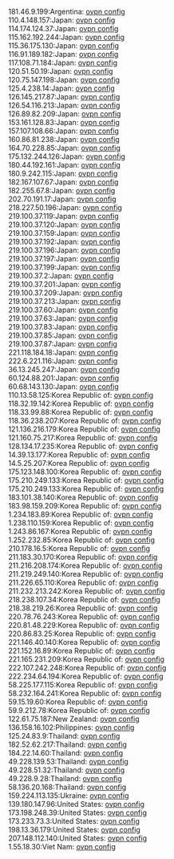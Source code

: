 181.46.9.199:Argentina: [ovpn config](vpn/181_46_9_199.ovpn)  
110.4.148.157:Japan: [ovpn config](vpn/110_4_148_157.ovpn)  
114.174.124.37:Japan: [ovpn config](vpn/114_174_124_37.ovpn)  
115.162.192.244:Japan: [ovpn config](vpn/115_162_192_244.ovpn)  
115.36.175.130:Japan: [ovpn config](vpn/115_36_175_130.ovpn)  
116.91.189.182:Japan: [ovpn config](vpn/116_91_189_182.ovpn)  
117.108.71.184:Japan: [ovpn config](vpn/117_108_71_184.ovpn)  
120.51.50.19:Japan: [ovpn config](vpn/120_51_50_19.ovpn)  
120.75.147.198:Japan: [ovpn config](vpn/120_75_147_198.ovpn)  
125.4.238.14:Japan: [ovpn config](vpn/125_4_238_14.ovpn)  
126.145.217.87:Japan: [ovpn config](vpn/126_145_217_87.ovpn)  
126.54.116.213:Japan: [ovpn config](vpn/126_54_116_213.ovpn)  
126.89.82.209:Japan: [ovpn config](vpn/126_89_82_209.ovpn)  
153.161.128.83:Japan: [ovpn config](vpn/153_161_128_83.ovpn)  
157.107.108.66:Japan: [ovpn config](vpn/157_107_108_66.ovpn)  
160.86.81.238:Japan: [ovpn config](vpn/160_86_81_238.ovpn)  
164.70.228.85:Japan: [ovpn config](vpn/164_70_228_85.ovpn)  
175.132.244.126:Japan: [ovpn config](vpn/175_132_244_126.ovpn)  
180.44.192.161:Japan: [ovpn config](vpn/180_44_192_161.ovpn)  
180.9.242.115:Japan: [ovpn config](vpn/180_9_242_115.ovpn)  
182.167.107.67:Japan: [ovpn config](vpn/182_167_107_67.ovpn)  
182.255.67.8:Japan: [ovpn config](vpn/182_255_67_8.ovpn)  
202.70.191.17:Japan: [ovpn config](vpn/202_70_191_17.ovpn)  
218.227.50.196:Japan: [ovpn config](vpn/218_227_50_196.ovpn)  
219.100.37.119:Japan: [ovpn config](vpn/219_100_37_119.ovpn)  
219.100.37.120:Japan: [ovpn config](vpn/219_100_37_120.ovpn)  
219.100.37.159:Japan: [ovpn config](vpn/219_100_37_159.ovpn)  
219.100.37.192:Japan: [ovpn config](vpn/219_100_37_192.ovpn)  
219.100.37.196:Japan: [ovpn config](vpn/219_100_37_196.ovpn)  
219.100.37.197:Japan: [ovpn config](vpn/219_100_37_197.ovpn)  
219.100.37.199:Japan: [ovpn config](vpn/219_100_37_199.ovpn)  
219.100.37.2:Japan: [ovpn config](vpn/219_100_37_2.ovpn)  
219.100.37.201:Japan: [ovpn config](vpn/219_100_37_201.ovpn)  
219.100.37.209:Japan: [ovpn config](vpn/219_100_37_209.ovpn)  
219.100.37.213:Japan: [ovpn config](vpn/219_100_37_213.ovpn)  
219.100.37.60:Japan: [ovpn config](vpn/219_100_37_60.ovpn)  
219.100.37.63:Japan: [ovpn config](vpn/219_100_37_63.ovpn)  
219.100.37.83:Japan: [ovpn config](vpn/219_100_37_83.ovpn)  
219.100.37.85:Japan: [ovpn config](vpn/219_100_37_85.ovpn)  
219.100.37.87:Japan: [ovpn config](vpn/219_100_37_87.ovpn)  
221.118.184.18:Japan: [ovpn config](vpn/221_118_184_18.ovpn)  
222.6.221.116:Japan: [ovpn config](vpn/222_6_221_116.ovpn)  
36.13.245.247:Japan: [ovpn config](vpn/36_13_245_247.ovpn)  
60.124.88.201:Japan: [ovpn config](vpn/60_124_88_201.ovpn)  
60.68.143.130:Japan: [ovpn config](vpn/60_68_143_130.ovpn)  
110.13.58.125:Korea Republic of: [ovpn config](vpn/110_13_58_125.ovpn)  
118.32.19.142:Korea Republic of: [ovpn config](vpn/118_32_19_142.ovpn)  
118.33.99.88:Korea Republic of: [ovpn config](vpn/118_33_99_88.ovpn)  
118.36.238.207:Korea Republic of: [ovpn config](vpn/118_36_238_207.ovpn)  
121.136.216.179:Korea Republic of: [ovpn config](vpn/121_136_216_179.ovpn)  
121.160.75.217:Korea Republic of: [ovpn config](vpn/121_160_75_217.ovpn)  
128.134.17.235:Korea Republic of: [ovpn config](vpn/128_134_17_235.ovpn)  
14.39.13.177:Korea Republic of: [ovpn config](vpn/14_39_13_177.ovpn)  
14.5.25.207:Korea Republic of: [ovpn config](vpn/14_5_25_207.ovpn)  
175.123.148.100:Korea Republic of: [ovpn config](vpn/175_123_148_100.ovpn)  
175.210.249.133:Korea Republic of: [ovpn config](vpn/175_210_249_133.ovpn)  
175.210.249.133:Korea Republic of: [ovpn config](vpn/175_210_249_133.ovpn)  
183.101.38.140:Korea Republic of: [ovpn config](vpn/183_101_38_140.ovpn)  
183.98.159.209:Korea Republic of: [ovpn config](vpn/183_98_159_209.ovpn)  
1.234.183.89:Korea Republic of: [ovpn config](vpn/1_234_183_89.ovpn)  
1.238.110.159:Korea Republic of: [ovpn config](vpn/1_238_110_159.ovpn)  
1.243.86.167:Korea Republic of: [ovpn config](vpn/1_243_86_167.ovpn)  
1.252.232.85:Korea Republic of: [ovpn config](vpn/1_252_232_85.ovpn)  
210.178.16.5:Korea Republic of: [ovpn config](vpn/210_178_16_5.ovpn)  
211.183.30.170:Korea Republic of: [ovpn config](vpn/211_183_30_170.ovpn)  
211.216.208.174:Korea Republic of: [ovpn config](vpn/211_216_208_174.ovpn)  
211.219.249.140:Korea Republic of: [ovpn config](vpn/211_219_249_140.ovpn)  
211.226.65.110:Korea Republic of: [ovpn config](vpn/211_226_65_110.ovpn)  
211.232.213.242:Korea Republic of: [ovpn config](vpn/211_232_213_242.ovpn)  
218.238.107.34:Korea Republic of: [ovpn config](vpn/218_238_107_34.ovpn)  
218.38.219.26:Korea Republic of: [ovpn config](vpn/218_38_219_26.ovpn)  
220.78.76.243:Korea Republic of: [ovpn config](vpn/220_78_76_243.ovpn)  
220.81.48.229:Korea Republic of: [ovpn config](vpn/220_81_48_229.ovpn)  
220.86.83.25:Korea Republic of: [ovpn config](vpn/220_86_83_25.ovpn)  
221.146.40.140:Korea Republic of: [ovpn config](vpn/221_146_40_140.ovpn)  
221.152.16.89:Korea Republic of: [ovpn config](vpn/221_152_16_89.ovpn)  
221.165.231.209:Korea Republic of: [ovpn config](vpn/221_165_231_209.ovpn)  
222.107.242.248:Korea Republic of: [ovpn config](vpn/222_107_242_248.ovpn)  
222.234.64.194:Korea Republic of: [ovpn config](vpn/222_234_64_194.ovpn)  
58.225.177.115:Korea Republic of: [ovpn config](vpn/58_225_177_115.ovpn)  
58.232.164.241:Korea Republic of: [ovpn config](vpn/58_232_164_241.ovpn)  
59.15.19.60:Korea Republic of: [ovpn config](vpn/59_15_19_60.ovpn)  
59.9.212.78:Korea Republic of: [ovpn config](vpn/59_9_212_78.ovpn)  
122.61.75.187:New Zealand: [ovpn config](vpn/122_61_75_187.ovpn)  
136.158.16.102:Philippines: [ovpn config](vpn/136_158_16_102.ovpn)  
125.24.83.9:Thailand: [ovpn config](vpn/125_24_83_9.ovpn)  
182.52.62.217:Thailand: [ovpn config](vpn/182_52_62_217.ovpn)  
184.22.14.60:Thailand: [ovpn config](vpn/184_22_14_60.ovpn)  
49.228.139.53:Thailand: [ovpn config](vpn/49_228_139_53.ovpn)  
49.228.51.32:Thailand: [ovpn config](vpn/49_228_51_32.ovpn)  
49.228.9.28:Thailand: [ovpn config](vpn/49_228_9_28.ovpn)  
58.136.20.168:Thailand: [ovpn config](vpn/58_136_20_168.ovpn)  
159.224.113.135:Ukraine: [ovpn config](vpn/159_224_113_135.ovpn)  
139.180.147.96:United States: [ovpn config](vpn/139_180_147_96.ovpn)  
173.198.248.39:United States: [ovpn config](vpn/173_198_248_39.ovpn)  
173.233.73.3:United States: [ovpn config](vpn/173_233_73_3.ovpn)  
198.13.36.179:United States: [ovpn config](vpn/198_13_36_179.ovpn)  
207.148.112.140:United States: [ovpn config](vpn/207_148_112_140.ovpn)  
1.55.18.30:Viet Nam: [ovpn config](vpn/1_55_18_30.ovpn)  
